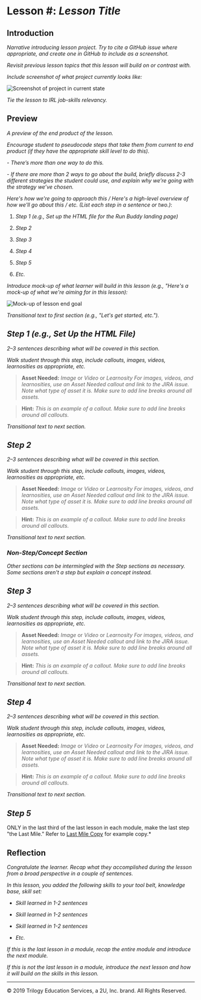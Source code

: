 # Lesson #: *Lesson Title*

## Introduction

*Narrative introducing lesson project. Try to cite a GitHub issue where appropriate, and create one in GitHub to include as a screenshot.* 

*Revisit previous lesson topics that this lesson will build on or contrast with.*

*Include screenshot of what project currently looks like:*

![Screenshot of project in current state](./assets/screenshot.jpg)

*Tie the lesson to IRL job-skills relevancy.*


## Preview 

*A preview of the end product of the lesson.*

*Encourage student to pseudocode steps that take them from current to end product (if they have the appropriate skill level to do this).*

*- There’s more than one way to do this.* 

*- If there are more than 2 ways to go about the build, briefly discuss 2-3 different strategies the student could use, and explain why we’re going with the strategy we’ve chosen.*

*Here's how we're going to approach this / Here's a high-level overview of how we'll go about this / etc. (List each step in a sentence or two.)*:

1. *Step 1 (e.g., Set up the HTML file for the Run Buddy landing page)*

2. *Step 2*

3. *Step 3*

4. *Step 4*

5. *Step 5*

6. *Etc.*
 
*Introduce mock-up of what learner will build in this lesson (e.g., "Here's a mock-up of what we're aiming for in this lesson):*

![Mock-up of lesson end goal](./assets/screenshot.jpg)

*Transitional text to first section (e.g., "Let's get started, etc.").*

## *Step 1 (e.g., Set Up the HTML File)*

*2–3 sentences describing what will be covered in this section.*

*Walk student through this step, include callouts, images, videos, learnosities as appropriate, etc.*

> **Asset Needed:** *Image* or *Video* or *Learnosity* *For images, videos, and learnosities, use an Asset Needed callout and link to the JIRA issue. Note what type of asset it is. Make sure to add line breaks around all assets.*

> **Hint:** *This is an example of a callout. Make sure to add line breaks around all callouts.*

*Transitional text to next section.*

## *Step 2*

*2–3 sentences describing what will be covered in this section.*

*Walk student through this step, include callouts, images, videos, learnosities as appropriate, etc.*

> **Asset Needed:** *Image* or *Video* or *Learnosity* *For images, videos, and learnosities, use an Asset Needed callout and link to the JIRA issue. Note what type of asset it is. Make sure to add line breaks around all assets.*

> **Hint:** *This is an example of a callout. Make sure to add line breaks around all callouts.*

*Transitional text to next section.*

### *Non-Step/Concept Section*

*Other sections can be intermingled with the Step sections as necessary. Some sections aren't a step but explain a concept instead.* 

## *Step 3*

*2–3 sentences describing what will be covered in this section.*

*Walk student through this step, include callouts, images, videos, learnosities as appropriate, etc.*

> **Asset Needed:** *Image* or *Video* or *Learnosity* *For images, videos, and learnosities, use an Asset Needed callout and link to the JIRA issue. Note what type of asset it is. Make sure to add line breaks around all assets.*

> **Hint:** *This is an example of a callout. Make sure to add line breaks around all callouts.*

*Transitional text to next section.*

## *Step 4*

*2–3 sentences describing what will be covered in this section.*

*Walk student through this step, include callouts, images, videos, learnosities as appropriate, etc.*

> **Asset Needed:** *Image* or *Video* or *Learnosity* *For images, videos, and learnosities, use an Asset Needed callout and link to the JIRA issue. Note what type of asset it is. Make sure to add line breaks around all assets.*

> **Hint:** *This is an example of a callout. Make sure to add line breaks around all callouts.*

*Transitional text to next section.*

## *Step 5*

ONLY in the last third of the last lesson in each module, make the last step "the Last Mile." Refer to [Last Mile Copy](https://docs.google.com/document/d/1QGQIZU_sOBOemsSbbywDu1-gL0Z5JS2LAl-c8KY90Vs/) for example copy.* 

## Reflection

*Congratulate the learner. Recap what they accomplished during the lesson from a broad perspective in a couple of sentences.*

*In this lesson, you added the following skills to your tool belt, knowledge base, skill set:*

- *Skill learned in 1-2 sentences*

- *Skill learned in 1-2 sentences*

- *Skill learned in 1-2 sentences*

- *Etc.*

*If this is the last lesson in a module, recap the entire module and introduce the next module.*

*If this is not the last lesson in a module, introduce the next lesson and how it will build on the skills in this lesson.*


- - -
© 2019 Trilogy Education Services, a 2U, Inc. brand. All Rights Reserved.
